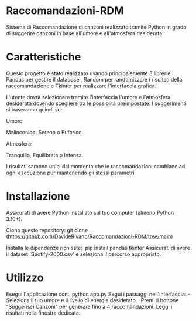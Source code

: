 # Raccomandazioni-RDM
Sistema di Raccomandazione di canzoni realizzato tramite Python in grado di suggerire canzoni in base all'umore e all'atmosfera desiderata.

# Caratteristiche
Questo progetto è stato realizzato usando principalemente 3 librerie: Pandas per gestire il database , Random per randomizzare i risultati della raccomandazione e Tkinter per realizzare l'interfaccia grafica.

L'utente dovrà selezionare tramite l'interfaccia l'umore e l'atmosfera desiderata dovendo scegliere tra le possibiità preimpostate.
I suggerimenti si baseranno quindi su: 

Umore: 

Malinconico, Sereno o Euforico.

Atmosfera: 

Tranquilla, Equilibrata o Intensa.

I risultati saranno unici dal momento che le raccomandazioni cambiano ad ogni esecuzione pur mantenendo gli stessi parametri.



# Installazione

Assicurati di avere Python installato sul tuo computer (almeno Python 3.10+).

Clona questo repository:
git clone (https://github.com/DavideRivano/Raccomandazioni-RDM/tree/main)

Installa le dipendenze richieste: 
pip install pandas tkinter
Assicurati di avere il dataset 'Spotify-2000.csv' e seleziona il percorso appropriato.

# Utilizzo

Esegui l'applicazione con: 
python app.py
Segui i passaggi nell'interfaccia:
-Seleziona il tuo umore e il livello di energia desiderato.
-Premi il bottone "Suggerisci Canzoni" per generare fino a 4 raccomandazioni.
Leggi i risultati nella finestra dedicata.


